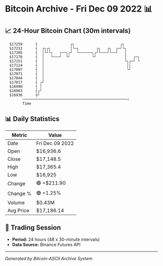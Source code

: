 # Bitcoin Archive - Fri Dec 09 2022 📊

## 📈 24-Hour Bitcoin Chart (30m intervals)

```
  $17259      ┤               ┌┐                     ┌┐        
  $17232      ┤  ┌┐┌┐         │└─┐        ┌┐   ┌┐  ┌─┘└┐       
  $17205      ┤  │└┘└┐   ┌──┐┌┘  └──────┐┌┘└───┘└──┘   │       
  $17178      ┤  │   └───┘  └┘          └┘             │   ┌─┐ 
  $17151      ┤  │                                     └┐┌─┘ └ 
  $17124      ┤  │                                      ││     
  $17097      ┤  │                                      └┘     
  $17071      ┤  │                                             
  $17044      ┤  │                                             
  $17017      ┤ ┌┘                                             
  $16990      ┤ │                                              
  $16963      ┤┌┘                                              
  $16936      ┼┘                                               
        ────────────────────────────────────────────────→
        Time
```

## 📊 Daily Statistics

| Metric | Value |
|--------|-------|
| Date | Fri Dec 09 2022 |
| Open | $16,936.6 |
| Close | $17,148.5 |
| High | $17,365.4 |
| Low | $16,925 |
| Change | 🟢 +$211.90 |
| Change % | 🟢 +1.25% |
| Volume | $0.43M |
| Avg Price | $17,186.14 |

## 📅 Trading Session

- **Period:** 24 hours (48 x 30-minute intervals)
- **Data Source:** Binance Futures API

---
*Generated by Bitcoin-ASCII Archive System*
